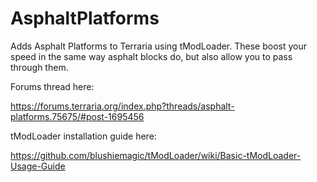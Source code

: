 # AsphaltPlatforms
Adds Asphalt Platforms to Terraria using tModLoader. These boost your speed in the same way asphalt blocks do, but also allow you to pass through them.


Forums thread here:

https://forums.terraria.org/index.php?threads/asphalt-platforms.75675/#post-1695456

tModLoader installation guide here:

https://github.com/blushiemagic/tModLoader/wiki/Basic-tModLoader-Usage-Guide
